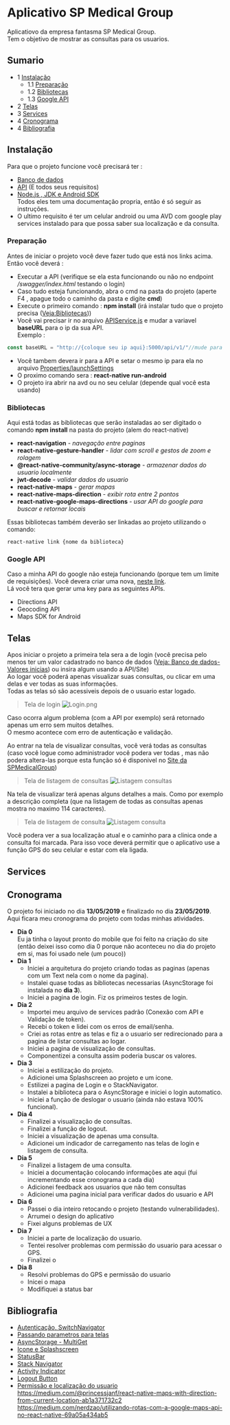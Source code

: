 # Aplicativo SP Medical Group  
Aplicatiovo da empresa fantasma SP Medical Group.  
Tem o objetivo de mostrar as consultas para os usuarios.  
## Sumario  

- 1 [Instalação](#Instalação)  
    - 1.1 [Preparação](#Preparação)  
    - 1.2 [Bibliotecas](#Bibliotecas)  
	- 1.3 [Google API](#Google-API)
- 2 [Telas](#Telas)  
- 3 [Services](#Services)  
- 4 [Cronograma](#Cronograma)  
- 4 [Bibliografia](#Bibliografia)  

## Instalação  
Para que o projeto funcione você precisará ter :  
 - [Banco de dados](https://github.com/Chingling152/SQL-SPMedgroup)  
 - [API](https://github.com/Chingling152/WebApi-SPMedGroup) (E todos seus requisitos)  
 - [Node.js , JDK e Android SDK](https://gist.github.com/Chingling152/dc3e7dc6cd784636649a43e9fcaeb060)  
 Todos eles tem uma documentação propria, então é só seguir as instruções.  
 - O ultimo requisito é ter um celular android ou uma AVD com google play services instalado para que possa saber sua localização e da consulta.  
 
### Preparação  
Antes de iniciar o projeto você deve fazer tudo que está nos links acima. Então você deverá :  
- Executar a API (verifique se ela esta funcionando ou não no endpoint */swagger/index.html* testando o login)  
- Caso tudo esteja funcionando, abra o cmd na pasta do projeto (aperte F4 , apague todo o caminho da pasta e digite **cmd**)  
- Execute o primeiro comando : **npm install** (irá instalar tudo que o projeto precisa ([Veja:Bibliotecas](#Bibliotecas)))
- Você vai precisar ir no arquivo [APIService.js](https://github.com/Chingling152/ReactNative-SpMedicalGroup/blob/master/src/services/apiServices.js) e mudar a variavel **baseURL** para o ip da sua API.  
Exemplo :
```javascript
const baseURL = "http://{coloque seu ip aqui}:5000/api/v1/"//mude para o seu ip aqui
```
- Você tambem devera ir para a API e setar o mesmo ip para ela no arquivo [Properties/launchSettings](https://github.com/Chingling152/WebApi-SPMedGroup/blob/master/Senai.WebApi.SpMedGroup/Properties/launchSettings.json)
- O proximo comando sera : **react-native run-android**  
- O projeto ira abrir na avd ou no seu celular (depende qual você esta usando)  

### Bibliotecas  
Aqui está todas as bibliotecas que serão instaladas ao ser digitado o comando **npm install** na pasta do projeto (alem do react-native)  

- **react-navigation** - *navegação entre paginas*  
- **react-native-gesture-handler** - *lidar com scroll e gestos de zoom e rolagem*  
- **\@react-native-community/async-storage** - *armazenar dados do usuario localmente*  
- **jwt-decode** - *validar dados do usuario*  
- **react-native-maps** - *gerar mapas*  
- **react-native-maps-direction** - *exibir rota entre 2 pontos*  
- **react-native-google-maps-directions** - *usar API do google para buscar e retornar locais*  

Essas bibliotecas também deverão ser linkadas ao projeto utilizando o comando:
``` npm
react-native link {nome da biblioteca}
```

### Google API 
Caso a minha API do google não esteja funcionando (porque tem um limite de requisições). Você devera criar uma nova, [neste link](https://console.developers.google.com/google).  
Lá você tera que gerar uma key para as seguintes APIs.  
- Directions API  
- Geocoding API  
- Maps SDK for Android  

## Telas
Apos iniciar o projeto a primeira tela sera a de login (você precisa pelo menos ter um valor cadastrado no banco de dados ([Veja: Banco de dados- Valores inicias](https://github.com/Chingling152/SQL-SPMedGroup/blob/master/Essenciais/5-Valores_iniciais.sql)) ou insira algum usando a API/Site)  
Ao logar você poderá apenas visualizar suas consultas, ou clicar em uma delas e ver todas as suas informações.  
Todas as telas só são acessiveis depois de o usuario estar logado.  

> Tela de login
![Login.png](https://trello-attachments.s3.amazonaws.com/5cd94e84ab55b2087ea1c77b/1080x1920/fa9777b3dbad89e9806dccc8ffe95c22/tela_login.png)
>

Caso ocorra algum problema (com a API por exemplo) será retornado apenas um erro sem muitos detalhes.  
O mesmo acontece com erro de autenticação e validação.  

Ao entrar na tela de visualizar consultas, você verá todas as consultas (caso você logue como administrador você podera ver todas , mas não podera altera-las porque esta função só é disponivel no [Site da SPMedicalGroup](https://github.com/Chingling152/React-SpMedGroup))

> Tela de listagem de consultas
![Listagem consultas](https://trello-attachments.s3.amazonaws.com/5cd94e84ab55b2087ea1c77b/1080x1920/571e7501d37fe1e2646bea3aeadf0a38/Screenshot_1558127194.png)
>

Na tela de visualizar terá apenas alguns detalhes a mais. Como por exemplo a descrição completa (que na listagem de todas as consultas apenas mostra no maximo 114 caracteres).  

> Tela de listagem de consulta
![Listagem consulta](https://trello-attachments.s3.amazonaws.com/5cd94e84ab55b2087ea1c77b/1080x1920/f982fbbf07f75bf519a21f642ff0f719/Screenshot_1558128253.png)
>

Você podera ver a sua localização atual e o caminho para a clinica onde a consulta foi marcada. Para isso voce deverá permitir que o aplicativo use a função GPS do seu celular e estar com ela ligada.  

## Services

## Cronograma

O projeto foi iniciado no dia **13/05/2019** e finalizado no dia **23/05/2019**.  
Aqui ficara meu cronograma do projeto com todas minhas atividades.  

- **Dia 0**  
Eu ja tinha o layout pronto do mobile que foi feito na criação do site (então deixei isso como dia 0 porque não aconteceu no dia do projeto em si, mas foi usado nele (um pouco))
- **Dia 1**  
	- Iniciei a arquitetura do projeto criando todas as paginas (apenas com um Text nela com o nome da pagina).  
	- Instalei quase todas as bibliotecas necessarias (AsyncStorage foi instalada no **dia 3**).  
	- Iniciei a pagina de login. Fiz os primeiros testes de login.  
- **Dia 2**  
	- Importei meu arquivo de services padrão (Conexão com API e Validação de token).  
	- Recebi o token e lidei com os erros de email/senha.  
	- Criei as rotas entre as telas e fiz a o usuario ser redirecionado para a pagina de listar consultas ao logar.  
	- Iniciei a pagina de visualização de consultas.  
	- Componentizei a consulta assim poderia buscar os valores.  
- **Dia 3**  
	- Iniciei a estilização do projeto.  
	- Adicionei uma Splashscreen ao projeto e um icone.  
	- Estilizei a pagina de Login e  o StackNavigator.  
	- Instalei a biblioteca para o AsyncStorage e iniciei o login automatico.  
	- Iniciei a função de deslogar o usuario (ainda não estava 100% funcional).  
- **Dia 4**  
	- Finalizei a visualização de consultas. 
	- Finalizei a função de logout.  
	- Iniciei a visualização de apenas uma consulta.  
	- Adicionei um indicador de carregamento nas telas de login e listagem de consulta.  
- **Dia 5**  
	- Finalizei a listagem de uma consulta.  
	- Iniciei a documentação colocando informações ate aqui (fui incrementando esse cronograma a cada dia)  
	- Adicionei feedback aos usuarios que não tem consultas
	- Adicionei uma pagina inicial para verificar dados do usuario e API  
- **Dia 6**  
	- Passei o dia inteiro retocando o projeto (testando vulnerabilidades). 
	- Arrumei o design do aplicativo 
	- Fixei alguns problemas de UX 
- **Dia 7**
	- Iniciei a parte de localização do usuario.  
	- Tentei resolver problemas com permissão do usuario para acessar o GPS. 
	- Finalizei o
- **Dia 8**
	- Resolvi problemas do GPS e permissão do usuario
	- Inicei o mapa 
	- Modifiquei a status bar



## Bibliografia  
- [Autenticação, SwitchNavigator](https://github.com/senai-desenvolvimento/1s2019-t2-sprint-5-mobile)
- [Passando parametros para telas](https://reactnavigation.org/docs/en/params.html)  
- [AsyncStorage - MultiGet](https://facebook.github.io/react-native/docs/asyncstorage#multiget)  
- [Icone e Splashscreen](https://www.youtube.com/watch?v=3Gf9yb53bJM)  
- [StatusBar](https://github.com/Saulomsantos/senai_roman_desafio_projectmanagement/blob/master/frontEnd/RNRoman/android/app/src/main/res/drawable/background_splash.xmll)  
- [Stack Navigator](https://reactnavigation.org/docs/en/stack-navigator.html#navigationoptions-used-by-stacknavigator)  
- [Activity Indicator](https://facebook.github.io/react-native/docs/activityindicator)  
- [Logout Button](https://www.youtube.com/watch?v=Aj5QN7q3xdI)  
- [Permissão e localização do usuario](https://facebook.github.io/react-native/docs/geolocation.html)
https://medium.com/@princessjanf/react-native-maps-with-direction-from-current-location-ab1a371732c2
https://medium.com/nerdzao/utilizando-rotas-com-a-google-maps-api-no-react-native-69a05a434ab5
